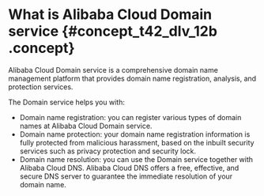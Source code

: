 # What is Alibaba Cloud Domain service {#concept_t42_dlv_12b .concept}

Alibaba Cloud Domain service is a comprehensive domain name management platform that provides domain name registration, analysis, and protection services.

The Domain service helps you with:

-   Domain name registration: you can register various types of domain names at Alibaba Cloud Domain service.
-   Domain name protection: your domain name registration information is fully protected from malicious harassment, based on the inbuilt security services such as privacy protection and security lock.
-   Domain name resolution: you can use the Domain service together with Alibaba Cloud DNS. Alibaba Cloud DNS offers a free, effective, and secure DNS server to guarantee the immediate resolution of your domain name.

